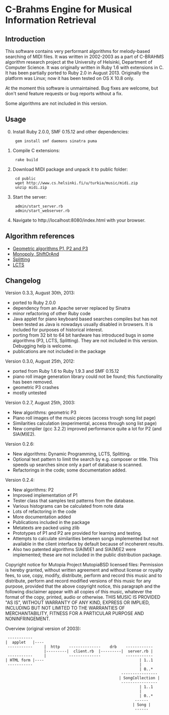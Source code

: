 C-Brahms Engine for Musical Information Retrieval
=================================================


Introduction
------------

This software contains very performant algorithms for melody-based searching of MIDI files.
It was written in 2002-2003 as a part of C-BRAHMS algorithm research project at the 
University of Helsinki, Department of Computer Science. It was originally written in 
Ruby 1.6 with extensions in C. It has been partially ported to Ruby 2.0 in August 2013.
Originally the platform was Linux; now it has been tested on OS X 10.8 only. 

At the moment this software is unmaintained. 
Bug fixes are welcome, but don't send feature requests or bug reports without a fix. 

Some algorithms are not included in this version. 

Usage
-----

0. Install Ruby 2.0.0, SMF 0.15.12 and other dependencies:
       
        gem install smf daemons sinatra puma

1. Compile C extensions: 

        rake build

2. Download MIDI package and unpack it to public folder:

        cd public
        wget http://www.cs.helsinki.fi/u/turkia/music/midi.zip
        unzip midi.zip

3. Start the server:

        admin/start_server.rb
        admin/start_webserver.rb

4. Navigate to http://localhost:8080/index.html with your browser. 


Algorithm references
--------------------

- [Geometric algorithms P1, P2 and P3](http://www.cs.helsinki.fi/group/cbrahms/publications/ukkonen_lemstrom_makinen.pdf)
- [Monopoly, ShiftOrAnd](http://www.cs.helsinki.fi/group/cbrahms/publications/lemstrom_tarhio.pdf)
- [Splitting](http://www.cs.helsinki.fi/group/cbrahms/publications/lemstrom_makinen.pdf)
- [LCTS](http://www.cs.helsinki.fi/group/cbrahms/publications/makinen_navarro_ukkonen.pdf)

Changelog
---------

Version 0.3.3, August 30th, 2013:

- ported to Ruby 2.0.0
- dependency from an Apache server replaced by Sinatra
- minor refactoring of other Ruby code
- Java applet for piano keyboard based searches compiles but has not been tested as Java is nowadays usually disabled in browsers. It is included for purposes of historical interest. 
- porting from 32 bit to 64 bit hardware has introduced bugs in some algorithms (P3, LCTS, Splitting). They are not included in this version. Debugging help is welcome.
- publications are not included in the package

Version 0.3.0, August 25th, 2012:

- ported from Ruby 1.6 to Ruby 1.9.3 and SMF 0.15.12
- piano roll image generation library could not be found; this functionality has been removed. 
- geometric P3 crashes
- mostly untested

Version 0.2.7, August 25th, 2003:

- New algorithms: geometric P3
- Piano roll images of the music pieces (access trough song list page)
- Similarities calculation (experimental, access through song list page)
- New compiler (gcc 3.2.2) improved performance quite a lot for P2 (and SIA(M)E2).

Version 0.2.6:

- New algorithms: Dynamic Programming, LCTS, Splitting.
- Optional text pattern to limit the search by e.g. composer or title. This speeds up searches since only a part of database is scanned.
- Refactorings in the code; some documentation added. 

Version 0.2.4:

- New algorithms: P2
- Improved implementation of P1
- Tester class that samples test patterns from the database.
- Various histograms can be calculated from note data
- Lots of refactoring in the code
- More documentation added
- Publications included in the package
- Metatexts are packed using zlib
- Prototypes of P1 and P2 are provided for learning and testing.
- Attempts to calculate similarities between songs implemented but not available in the client interface by default because of incoherent results. 
- Also two patented algorithms SIA(M)E1 and SIA(M)E2 were implemented; these are not included in the public distribution package.

Copyright notice for Mutopia Project MutopiaBSD licensed files:
Permission is hereby granted, without written agreement and without license or royalty fees, 
to use, copy, modify, distribute, perform and record this music and to distribute, perform 
and record modified versions of this music for any purpose, provided that the above copyright notice, 
this paragraph and the following disclaimer appear with all copies of this music, 
whatever the format of the copy, printed, audio or otherwise.
THIS MUSIC IS PROVIDED "AS IS", WITHOUT WARRANTY OF ANY KIND, EXPRESS OR IMPLIED, 
INCLUDING BUT NOT LIMITED TO THE WARRANTIES OF MERCHANTABILITY, FITNESS FOR A 
PARTICULAR PURPOSE AND NONINFRINGEMENT.


Overview (original version of 2003):

     ----------- 
    |  applet   |----
     -----------     |  http    --------------    drb    ------------ 
                     |---------|  client.rb  |---------|  server.rb |
     -----------     |          --------------           ------------ 
    | HTML form |----                                          | 1..1
     -----------                                               |
                                                               | 0..*
                                                       ----------------  
                                                      | SongCollection |
                                                       ---------------- 
                                                               | 1..1
                                                               |
                                                               | 0..*
                                                             ------
                                                            | Song |
                                                             ------

